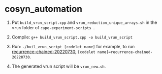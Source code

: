 # cosyn_automation

1. Put `build_vrun_script.cpp` and `vrun_reduction_unique_arrays.sh` in the `vrun` folder of `cape-experiment-scripts
`.
2. Compile: `g++ build_vrun_script.cpp -o build_vrun_script`

3. Run: `./buil_vrun_script [codelet name]` for example, to run [recurrence-chained-20220730](https://github.com/amchiclet/compiler-evaluation-experiments/tree/experiments/LoopGen/recurrence-chained-20220730), `[codelet name]=recurrence-chained-20220730`.

4. The generated vrun script will be `vrun_new.sh`.
